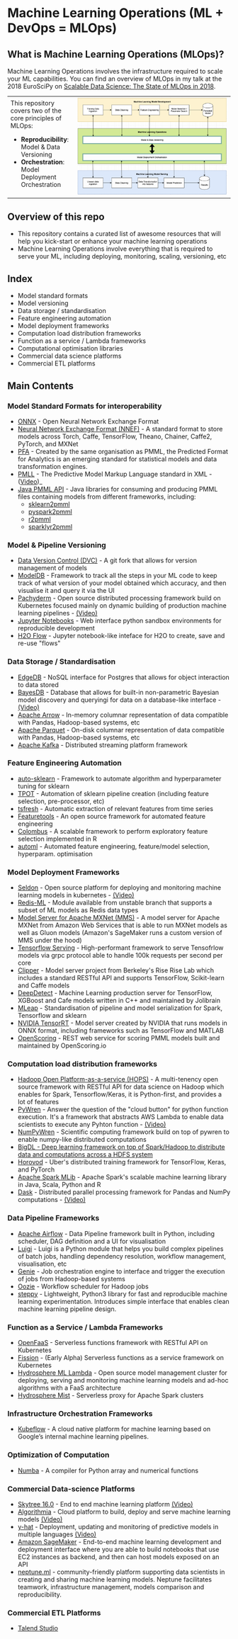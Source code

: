 # Machine Learning Operations (ML + DevOps = MLOps)

## What is Machine Learning Operations (MLOps)?

Machine Learning Operations involves the infrastructure required to scale your ML capabilities. You can find an overview of MLOps in my talk at the 2018 EuroSciPy on [Scalable Data Science: The State of MLOps in 2018](https://axsauze.github.io/scalable-data-science/#/).

<table>
  <tr>
    <td width="30%">
        This repository covers two of the core principles of MLOps:
        <br>
        <ul>
            <li><b>Reproducibility</b>: Model & Data Versioning</li>
            <li><b>Orchestration</b>: Model Deployment Orchestration</li>
        </ul>    
    </td>
    <td width="70%">
        <img src="images/mlops1.png">
    </td>
  </tr>
</table>

## Overview of this repo

* This repository contains a curated list of awesome resources that will help you kick-start or enhance your machine learning operations
* Machine Learning Operations involve everything that is required to serve your ML, including deploying, monitoring, scaling, versioning, etc

## Index

* Model standard formats
* Model versioning
* Data storage / standardisation
* Feature engineering automation
* Model deployment frameworks
* Computation load distribution frameworks
* Function as a service / Lambda frameworks
* Computational optimisation libraries
* Commercial data science platforms
* Commercial ETL platforms


## Main Contents

### Model Standard Formats for interoperability
* [ONNX](https://github.com/onnx/onnx) - Open Neural Network Exchange Format
* [Neural Network Exchange Format (NNEF)](https://www.khronos.org/nnef) - A standard format to store models across Torch, Caffe, TensorFlow, Theano, Chainer, Caffe2, PyTorch, and MXNet
* [PFA](http://dmg.org/pfa/index.html) - Created by the same organisation as PMML, the Predicted Format for Analytics is an emerging standard for statistical models and data transformation engines.
* [PMLL](http://dmg.org/pmml/v4-3/GeneralStructure.html) - The Predictive Model Markup Language standard in XML - ([Video](https://www.youtube.com/watch?v=_5pZm2PZ8Q8))_
* [Java PMML API](https://github.com/jpmml) - Java libraries for consuming and producing PMML files containing models from different frameworks, including:
    * [sklearn2pmml](https://github.com/jpmml/jpmml-sklearn)
    * [pyspark2pmml](https://github.com/jpmml/pyspark2pmml)
    * [r2pmml](https://github.com/jpmml/r2pmml)
    * [sparklyr2pmml](https://github.com/jpmml/sparklyr2pmml)

### Model & Pipeline Versioning
* [Data Version Control (DVC)](https://dvc.org/) - A git fork that allows for version management of models
* [ModelDB](https://mitdbg.github.io/modeldb/) - Framework to track all the steps in your ML code to keep track of what version of your model obtained which accuracy, and then visualise it and query it via the UI
* [Pachyderm](https://github.com/pachyderm/pachyderm) - Open source distributed processing framework build on Kubernetes focused mainly on dynamic building of production machine learning pipelines - [(Video)](https://www.youtube.com/watch?v=LamKVhe2RSM&t=1167s)
* [Jupyter Notebooks](http://jupyter.org/) - Web interface python sandbox environments for reproducible development
* [H2O Flow](https://www.h2o.ai/download/) - Jupyter notebook-like inteface for H2O to create, save and re-use "flows"


### Data Storage / Standardisation
* [EdgeDB](https://edgedb.com/) - NoSQL interface for Postgres that allows for object interaction to data stored
* [BayesDB](http://probcomp.csail.mit.edu/bayesdb/) - Database that allows for built-in non-parametric Bayesian model discovery and queryingi for data on a database-like interface - [(Video)](https://www.youtube.com/watch?v=2ws84s6iD1o)
* [Apache Arrow](https://arrow.apache.org/) - In-memory columnar representation of data compatible with Pandas, Hadoop-based systems, etc
* [Apache Parquet](https://parquet.apache.org/) - On-disk columnar representation of data compatible with Pandas, Hadoop-based systems, etc
* [Apache Kafka](https://kafka.apache.org/) - Distributed streaming platform framework

### Feature Engineering Automation
* [auto-sklearn](https://automl.github.io/auto-sklearn/stable/) - Framework to automate algorithm and hyperparameter tuning for sklearn
* [TPOT](https://epistasislab.github.io/tpot/) - Automation of sklearn pipeline creation (including feature selection, pre-processor, etc)
* [tsfresh](https://github.com/blue-yonder/tsfresh) - Automatic extraction of relevant features from time series
* [Featuretools](https://www.featuretools.com/) - An open source framework for automated feature engineering
* [Colombus](http://i.stanford.edu/hazy/victor/columbus/) - A scalable framework to perform exploratory feature selection implemented in R
* [automl](https://github.com/ClimbsRocks/automl) - Automated feature engineering, feature/model selection, hyperparam. optimisation


### Model Deployment Frameworks
* [Seldon](https://github.com/SeldonIO/seldon-core) - Open source platform for deploying and monitoring machine learning models in kubernetes - [(Video)](https://www.youtube.com/watch?v=pDlapGtecbY)
* [Redis-ML](https://github.com/RedisLabsModules/redis-ml) - Module available from unstable branch that supports a subset of ML models as Redis data types
* [Model Server for Apache MXNet (MMS)](https://github.com/awslabs/mxnet-model-server) - A model server for Apache MXNet from Amazon Web Services that is able to run MXNet models as well as Gluon models (Amazon's SageMaker runs a custom version of MMS under the hood)
* [Tensorflow Serving](https://www.tensorflow.org/serving/) - High-performant framework to serve Tensofrlow models via grpc protocol able to handle 100k requests per second per core
* [Clipper](http://clipper.ai/) - Model server project from Berkeley's Rise Rise Lab which includes a standard RESTful API and supports TensorFlow, Scikit-learn and Caffe models
* [DeepDetect](https://github.com/beniz/deepdetect) - Machine Learning production server for TensorFlow, XGBoost and Cafe models written in C++ and maintained by Jolibrain
* [MLeap](https://github.com/combust/mleap) - Standardisation of pipeline and model serialization for Spark, Tensorflow and sklearn
* [NVIDIA TensorRT](https://docs.nvidia.com/deeplearning/sdk/tensorrt-developer-guide/index.html) - Model server created by NVIDIA that runs models in ONNX format, including frameworks such as TensorFlow and MATLAB
* [OpenScoring](https://github.com/openscoring/openscoring) - REST web service for scoring PMML models built and maintained by OpenScoring.io

### Computation load distribution frameworks
* [Hadoop Open Platform-as-a-service (HOPS)](https://www.hops.io/) - A multi-tenency open source framework with RESTful API for data science on Hadoop which enables for Spark, Tensorflow/Keras, it is Python-first, and provides a lot of features
* [PyWren](http://pywren.io) - Answer the question of the "cloud button" for python function execution. It's a framework that abstracts AWS Lambda to enable data scientists to execute any Pyhton function - [(Video)](https://www.youtube.com/watch?v=OskQytBBdJU)
* [NumPyWren](https://github.com/Vaishaal/numpywren) - Scientific computing framework build on top of pywren to enable numpy-like distributed computations
* [BigDL - Deep learning framework on top of Spark/Hadoop to distribute data and computations across a HDFS system](https://bigdl-project.github.io/)
* [Horovod](https://github.com/uber/horovod) - Uber's distributed training framework for TensorFlow, Keras, and PyTorch
* [Apache Spark MLib](https://spark.apache.org/mllib/) - Apache Spark's scalable machine learning library in Java, Scala, Python and R
* [Dask](http://dask.pydata.org/en/latest/) - Distributed parallel processing framework for Pandas and NumPy computations - [(Video)](https://www.youtube.com/watch?v=RA_2qdipVng)

### Data Pipeline Frameworks
* [Apache Airflow](https://airflow.apache.org/) - Data Pipeline framework built in Python, including scheduler, DAG definition and a UI for visualisation
* [Luigi](https://github.com/spotify/luigi) - Luigi is a Python module that helps you build complex pipelines of batch jobs, handling dependency resolution, workflow management, visualisation, etc
* [Genie](https://github.com/Netflix/genie) - Job orchestration engine to interface and trigger the execution of jobs from Hadoop-based systems
* [Oozie](http://oozie.apache.org/) - Workflow scheduler for Hadoop jobs
* [steppy](https://github.com/neptune-ml/steppy) - Lightweight, Python3 library for fast and reproducible machine learning experimentation. Introduces simple interface that enables clean machine learning pipeline design.

### Function as a Service / Lambda Frameworks
* [OpenFaaS](https://github.com/openfaas/faas) - Serverless functions framework with RESTful API on Kubernetes
* [Fission](https://github.com/fission/fission) - (Early Alpha) Serverless functions as a service framework on Kubernetes
* [Hydrosphere ML Lambda](https://github.com/Hydrospheredata/hydro-serving) - Open source model management cluster for deploying, serving and monitoring machine learning models and ad-hoc algorithms with a FaaS architecture
* [Hydrosphere Mist](https://github.com/Hydrospheredata/mist) - Serverless proxy for Apache Spark clusters

### Infrastructure Orchestration Frameworks
* [Kubeflow](https://github.com/kubeflow/kubeflow) - A cloud native platform for machine learning based on Google’s internal machine learning pipelines.

### Optimization of Computation
* [Numba](https://github.com/numba/numba) - A compiler for Python array and numerical functions

### Commercial Data-science Platforms
* [Skytree 16.0](http://skytree.net) - End to end machine learning platform [(Video)](https://www.youtube.com/watch?v=XuCwpnU-F1k)
* [Algorithmia](https://algorithmia.com/) - Cloud platform to build, deploy and serve machine learning models [(Video)](https://www.youtube.com/watch?v=qcsrPY0koyY)
* [y-hat](https://www.yhat.com/) - Deployment, updating and monitoring of predictive models in multiple languages [(Video)](https://www.youtube.com/watch?v=YiEjaWwzS_w)
* [Amazon SageMaker](https://aws.amazon.com/sagemaker/) - End-to-end machine learning development and deployment interface where you are able to build notebooks that use EC2 instances as backend, and then can host models exposed on an API
* [neptune.ml](https://neptune.ml) - community-friendly platform supporting data scientists in creating and sharing machine learning models. Neptune facilitates teamwork, infrastructure management, models comparison and reproducibility.

### Commercial ETL Platforms
* [Talend Studio](https://www.talend.com/)

